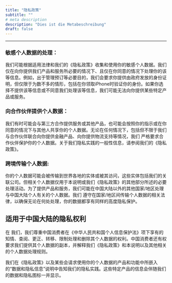 ```yaml
---
title: "隐私政策"
subtitle: ""
# meta description
description: "Dies ist die Metabeschreibung"
draft: false
---
```

----------------
### 敏感个人数据的处理：
我们可能根据适用法律和我们的《隐私政策》收集和使用你的敏感个人数据。我们仅在向你提供我们产品和服务所必要的情况下、且仅在你同意的情况下处理你的该等信息。例如，出于管理预订等必要目的，我们会要求你提供由政府发放的身份证明，但仅限于为数不多的情形，包括在你领取iPhone时验证你的身份。如果你选择不提供该等信息或不同意我们处理该等信息，我们可能无法向你提供某些特定产品或服务。
### 向合作伙伴提供个人数据：
我们有时可能会与第三方合作提供服务或其他产品，也可能会按照你的指示或在你同意的情况下与其他人共享你的个⼈数据。无论在任何情况下，包括但不限于我们与合作伙伴联合向你提供金融产品、向你提供物流支持等情况，我们 严格要求合作伙伴保护你的个⼈数据。关于我们隐私实践的一般性信息，请参阅我们的《隐私政策》。
### 跨境传输个人数据: 
你的个人数据可能会被传输到世界各地的实体或被其访问，这些实体包括我们的关联公司。但相关个人数据仅用于本说明或我们《隐私政策》的其他部分所述的必要处理活动。为了提供产品和服务，我们可能在中国大陆以外的其他国家/地区处理与中国大陆个人有关的个人数据。我们 遵守在国家/地区间传输个人数据的相关法律，以确保无论在何处处理，你的数据都享有同样的高度隐私保护。
## 适用于中国大陆的隐私权利
在 我们，我们尊重中国消费者在《中华人民共和国个人信息保护法》项下享有的知情、查阅、更正、转移、限制处理和删除其个人数据的权利。中国消费者还有权要求我们提供其个人数据的副本，并解释我们《隐私政策》和本说明以及其他相关的个人数据处理规则。

我们在《隐私政策》以及某些会请求使用你的个人数据的产品和功能中所嵌入的“数据和隐私信息”说明中告知我们的隐私实践。这些特定产品的信息会伴随我们的数据和隐私图标一并显示。